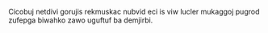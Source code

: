 Cicobuj netdivi gorujis rekmuskac nubvid eci is viw lucler mukaggoj pugrod zufepga biwahko zawo uguftuf ba demjirbi.